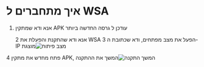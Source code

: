 # איך מתחברים ל WSA
1. אנא ודא שמתקין APK עודכן ל
גרסה החדשה ביותר</li> 
   
   2 אנא ודא שהתקנת והפעלת את WSA
3 הפעל את מצב מפתחים, ודא שכתובת ה-IP מוצגת![מצב פיתוח](https://raw.githubusercontent.com/Paving-Base/APK-Installer/screenshots/Documents/Tutorials/How%20To%20Connect%20WSA/Images/Snipaste_2021-10-22_14-57-56.png)

4 פתח מחדש את מתקין APK, המשך את ההתקנה![המשך התקנה](https://raw.githubusercontent.com/Paving-Base/APK-Installer/screenshots/Documents/Tutorials/How%20To%20Connect%20WSA/Images/Snipaste_2021-10-22_15-10-06.png)</ol>
